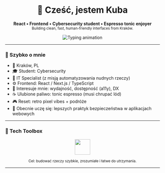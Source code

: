 <!--
Feel free to trim or swap sections. Keep it authentic & maintainable.
Accent color suggestion: #35E0C2
-->

<h1 align="center">👋 Cześć, jestem Kuba</h1>
<p align="center">
  <strong>React • Frontend • Cybersecurity student • Espresso tonic enjoyer</strong><br/>
  <sub>Building clean, fast, human-friendly interfaces from Kraków.</sub>
</p>

<p align="center">
  <img src="https://readme-typing-svg.demolab.com?font=Fira+Code&size=20&pause=1300&color=35E0C2&center=true&vCenter=true&width=650&lines=Code.+Coffee.+Consistency.;UX+ma+znaczenie.;Optymalizacja+%3E+przekombinowanie.;Ma%C5%82e+projekty+%E2%86%92+du%C5%BCe+umiej%C4%99tno%C5%9Bci.;React+jest+narz%C4%99dziem.+Ty+tworzysz+do%C5%9Bwiadczenie." alt="Typing animation"/>
</p>

---

### 🔎 Szybko o mnie
- 📍 Kraków, PL  
- 🎓 Student: Cybersecurity  
- 💼 IT Specialist (z misją automatyzowania nudnych rzeczy)  
- ⚙️ Frontend: React / Next.js / TypeScript  
- 🚀 Interesuje mnie: wydajność, dostępność (a11y), DX  
- ☕ Ulubione paliwo: tonic espresso (musi chrupać lód)  
- 🎮 Reset: retro pixel vibes + podróże  
- 🌱 Obecnie uczę się: lepszych praktyk bezpieczeństwa w aplikacjach webowych

---

### 🧰 Tech Toolbox
<p align="center">
  <img src="https://skillicons.dev/icons?i=ts,js,react,nextjs,nodejs,redux,graphql,html,css,tailwind,git,vercel,figma,bash" height="50" />
</p>

<p align="center">
  <sub>Cel: budować rzeczy szybkie, zrozumiałe i łatwe do utrzymania.</sub>
</p>

---

